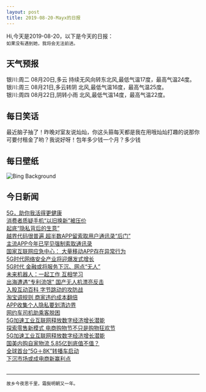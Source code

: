 ```yaml
---
layout: post
title: 2019-08-20-Mayx的日报
---
```


Hi,今天是2019-08-20，以下是今天的日报：<br><small>
如果没有遇到她，我将会无法前进。</small><!--more-->
## 天气预报
银川:周二 08月20日,多云 持续无风向转东北风,最低气温17度，最高气温24度。<br>银川:周三 08月21日,多云转阴 北风,最低气温16度，最高气温25度。<br>银川:周四 08月22日,阴转小雨 北风,最低气温14度，最高气温22度。
## 每日笑话
最近脑子抽了！昨晚对室友说灿灿，你这头箍每天都是我在用哦灿灿打趣的说那你可要付租金了哟？我说好呀！包年多少钱一个月？多少钱
## 每日壁纸
![Bing Background](https://cn.bing.com/th?id=OHR.ReplicaFlyer_EN-US6328727049_1920x1080.jpg&rf=LaDigue_1920x1080.jpg&pid=hp "Replica of the Wright Flyer undergoing aerodynamic tests at NASA's Langley Research Center, Virginia (© Chuck Thomas/Science Photo Library)")
## 今日新闻

[5G，助你我活得更健康](http://it.people.com.cn/n1/2019/0820/c1009-31304922.html)   
[消费者质疑手机“以旧换新”被压价](http://it.people.com.cn/n1/2019/0820/c1009-31304706.html)   
[起底“隐私背后的生意”](http://it.people.com.cn/n1/2019/0820/c1009-31305157.html)   
[越界代码很普遍 超半数APP留索取用户通讯录“后门”](http://it.people.com.cn/n1/2019/0820/c1009-31305171.html)   
[主流APP今年已罕见强制索取通讯录](http://it.people.com.cn/n1/2019/0820/c1009-31305184.html)   
[国家互联网应急中心： 大量移动APP存在异常行为](http://it.people.com.cn/n1/2019/0820/c1009-31305015.html)   
[5G时代网络安全产业将迎爆发式增长](http://it.people.com.cn/n1/2019/0820/c1009-31305010.html)   
[5G时代 金融或将服务下沉、网点“无人”](http://it.people.com.cn/n1/2019/0820/c1009-31304878.html)   
[未来机器人：一起工作 互相学习](http://it.people.com.cn/n1/2019/0820/c1009-31304865.html)   
[出海遭遇“专利流氓” 国产无人机漂亮反击](http://it.people.com.cn/n1/2019/0820/c1009-31304861.html)   
[入股互动百科 字节跳动的攻防战](http://it.people.com.cn/n1/2019/0820/c1009-31304982.html)   
[淘宝调规则 商家违约成本翻倍](http://it.people.com.cn/n1/2019/0820/c1009-31304968.html)   
[APP收集个人隐私要划清边界](http://it.people.com.cn/n1/2019/0820/c1009-31304920.html)   
[网约车司机助乘客脱困](http://it.people.com.cn/n1/2019/0819/c1009-31304230.html)   
[5G加速工业互联网释放数字经济增长潜能](http://it.people.com.cn/n1/2019/0819/c1009-31302560.html)   
[探索零售新模式 电商购物节不只是购物狂欢节](http://it.people.com.cn/n1/2019/0819/c1009-31302549.html)   
[5G加速工业互联网释放数字经济增长潜能](http://it.people.com.cn/n1/2019/0819/c1009-31302528.html)   
[国美内购自家物流 5.85亿到底值不值？](http://it.people.com.cn/n1/2019/0819/c1009-31302523.html)   
[全球首台“5G＋8K”转播车启动](http://it.people.com.cn/n1/2019/0819/c1009-31302485.html)   
[下沉市场或成电商新赢利点](http://it.people.com.cn/n1/2019/0819/c1009-31302467.html)   
<br />

***

<small>故乡今夜思千里，霜鬓明朝又一年。</small>
